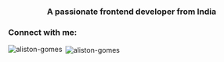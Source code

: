 <h3 align="center">A passionate frontend developer from India</h3>

<h3 align="left">Connect with me:</h3>
<p align="left">
</p>

<p><img align="left" src="https://github-readme-stats.vercel.app/api/top-langs?username=aliston-gomes&show_icons=true&locale=en&layout=compact" alt="aliston-gomes" /></p>

<p>&nbsp;<img align="center" src="https://github-readme-stats.vercel.app/api?username=aliston-gomes&show_icons=true&locale=en" alt="aliston-gomes" /></p>
